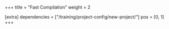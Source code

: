 +++
title = "Fast Compilation"
weight = 2

[extra]
dependencies = ["/training/project-config/new-project/"]
pos = [0, 1]
+++